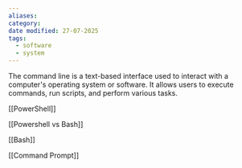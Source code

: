 ```yaml
---
aliases: 
category: 
date modified: 27-07-2025
tags:
  - software
  - system
---
```

The command line is a text-based interface used to interact with a computer's operating system or software. It allows users to execute commands, run scripts, and perform various tasks.

[[PowerShell]]

[[Powershell vs Bash]]

[[Bash]]

[[Command Prompt]]

